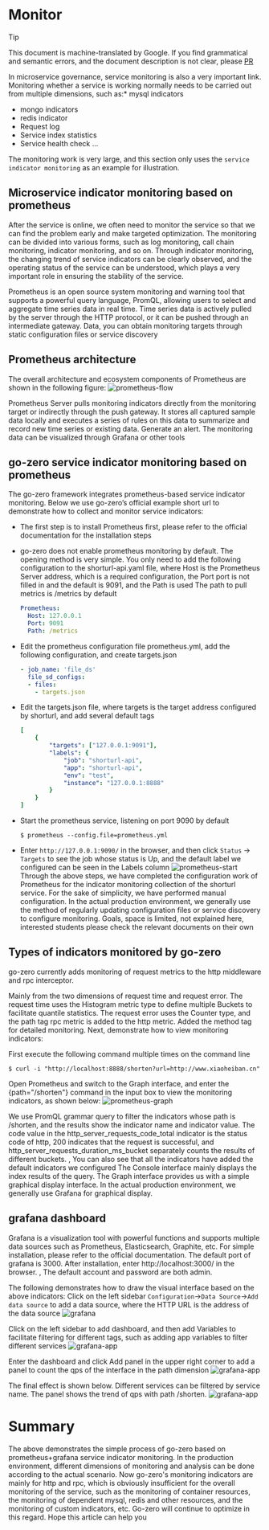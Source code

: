# Monitor
> [!TIP]
> This document is machine-translated by Google. If you find grammatical and semantic errors, and the document description is not clear, please [PR](doc-contibute.md)

In microservice governance, service monitoring is also a very important link. Monitoring whether a service is working normally needs to be carried out from multiple dimensions, such as:* mysql indicators
* mongo indicators
* redis indicator
* Request log
* Service index statistics
* Service health check
...

The monitoring work is very large, and this section only uses the `service indicator monitoring` as an example for illustration.

## Microservice indicator monitoring based on prometheus

After the service is online, we often need to monitor the service so that we can find the problem early and make targeted optimization. The monitoring can be divided into various forms, such as log monitoring, call chain monitoring, indicator monitoring, and so on. Through indicator monitoring, the changing trend of service indicators can be clearly observed, and the operating status of the service can be understood, which plays a very important role in ensuring the stability of the service.

Prometheus is an open source system monitoring and warning tool that supports a powerful query language, PromQL, allowing users to select and aggregate time series data in real time. Time series data is actively pulled by the server through the HTTP protocol, or it can be pushed through an intermediate gateway. Data, you can obtain monitoring targets through static configuration files or service discovery

## Prometheus architecture

The overall architecture and ecosystem components of Prometheus are shown in the following figure:
![prometheus-flow](./resource/prometheus-flow.png)

Prometheus Server pulls monitoring indicators directly from the monitoring target or indirectly through the push gateway. It stores all captured sample data locally and executes a series of rules on this data to summarize and record new time series or existing data. Generate an alert. The monitoring data can be visualized through Grafana or other tools

## go-zero service indicator monitoring based on prometheus

The go-zero framework integrates prometheus-based service indicator monitoring. Below we use go-zero’s official example short url to demonstrate how to collect and monitor service indicators:
* The first step is to install Prometheus first, please refer to the official documentation for the installation steps
* go-zero does not enable prometheus monitoring by default. The opening method is very simple. You only need to add the following configuration to the shorturl-api.yaml file, where Host is the Prometheus Server address, which is a required configuration, the Port port is not filled in and the default is 9091, and the Path is used The path to pull metrics is /metrics by default
    ```yaml
    Prometheus:
      Host: 127.0.0.1
      Port: 9091
      Path: /metrics
    ```

* Edit the prometheus configuration file prometheus.yml, add the following configuration, and create targets.json
    ```yaml
    - job_name: 'file_ds'
      file_sd_configs:
      - files:
        - targets.json
    ```
* Edit the targets.json file, where targets is the target address configured by shorturl, and add several default tags
    ```yaml
    [
        {
            "targets": ["127.0.0.1:9091"],
            "labels": {
                "job": "shorturl-api",
                "app": "shorturl-api",
                "env": "test",
                "instance": "127.0.0.1:8888"
            }
        }
    ]
    ```
* Start the prometheus service, listening on port 9090 by default
    ```shell
    $ prometheus --config.file=prometheus.yml
    ```
* Enter `http://127.0.0.1:9090/` in the browser, and then click `Status` -> `Targets` to see the job whose status is Up, and the default label we configured can be seen in the Labels column
![prometheus-start](./resource/prometheus-start.png)
  Through the above steps, we have completed the configuration work of Prometheus for the indicator monitoring collection of the shorturl service. For the sake of simplicity, we have performed manual configuration. In the actual production environment, we generally use the method of regularly updating configuration files or service discovery to configure monitoring. Goals, space is limited, not explained here, interested students please check the relevant documents on their own

## Types of indicators monitored by go-zero

go-zero currently adds monitoring of request metrics to the http middleware and rpc interceptor.

Mainly from the two dimensions of request time and request error. The request time uses the Histogram metric type to define multiple Buckets to facilitate quantile statistics. The request error uses the Counter type, and the path tag rpc metric is added to the http metric. Added the method tag for detailed monitoring.
Next, demonstrate how to view monitoring indicators:

First execute the following command multiple times on the command line

```shell
$ curl -i "http://localhost:8888/shorten?url=http://www.xiaoheiban.cn"
```
Open Prometheus and switch to the Graph interface, and enter the {path="/shorten"} command in the input box to view the monitoring indicators, as shown below:
![prometheus-graph](./resource/prometheus-graph.webp)

We use PromQL grammar query to filter the indicators whose path is /shorten, and the results show the indicator name and indicator value. The code value in the http_server_requests_code_total indicator is the status code of http, 200 indicates that the request is successful, and http_server_requests_duration_ms_bucket separately counts the results of different buckets. , You can also see that all the indicators have added the default indicators we configured
The Console interface mainly displays the index results of the query. The Graph interface provides us with a simple graphical display interface. In the actual production environment, we generally use Grafana for graphical display.

## grafana dashboard

Grafana is a visualization tool with powerful functions and supports multiple data sources such as Prometheus, Elasticsearch, Graphite, etc. For simple installation, please refer to the official documentation. The default port of grafana is 3000. After installation, enter http://localhost:3000/ in the browser. , The default account and password are both admin.

The following demonstrates how to draw the visual interface based on the above indicators:
Click on the left sidebar `Configuration`->`Data Source`->`Add data source` to add a data source, where the HTTP URL is the address of the data source
![grafana](./resource/grafana.png)

Click on the left sidebar to add dashboard, and then add Variables to facilitate filtering for different tags, such as adding app variables to filter different services
![grafana-app](./resource/grafana-app.png)

Enter the dashboard and click Add panel in the upper right corner to add a panel to count the qps of the interface in the path dimension
![grafana-app](./resource/grafana-qps.png)

The final effect is shown below. Different services can be filtered by service name. The panel shows the trend of qps with path /shorten.
![grafana-app](./resource/grafana-panel.png)

# Summary

The above demonstrates the simple process of go-zero based on prometheus+grafana service indicator monitoring. In the production environment, different dimensions of monitoring and analysis can be done according to the actual scenario. Now go-zero's monitoring indicators are mainly for http and rpc, which is obviously insufficient for the overall monitoring of the service, such as the monitoring of container resources, the monitoring of dependent mysql, redis and other resources, and the monitoring of custom indicators, etc. Go-zero will continue to optimize in this regard. Hope this article can help you